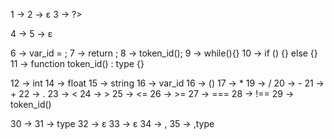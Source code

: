 1 <prog> -> <?php declare(strict_types=1); <statement-list> <prog-end>
2 <prog-end> -> ε
3 <prog-end> -> ?>

4 <statement-list> -> <statement> <statement-list>
5 <statement-list> -> ε

6 <statement> -> var_id = <expression>;
7 <statement> -> return <expression>;
8 <statement> -> token_id(<argument-list>);
9 <statement> -> while(<expression>){<statement-list>}
10 <statement> -> if (<expression>) {<statement-list>} else {<statement-list>}
11 <statement> -> function token_id(<argument-list>) : type {<statement-list>}

12 <expression> -> int
14 <expression> -> float
15 <expression> -> string
16 <expression> -> var_id
16 <expression> -> (<expression>)
17 <expression> -> <expression> * <expression>
19 <expression> -> <expression> / <expression>
20 <expression> -> <expression> - <expression>
21 <expression> -> <expression> + <expression>
22 <expression> -> <expression> . <expression>
23 <expression> -> <expression> < <expression>
24 <expression> -> <expression> > <expression>
25 <expression> -> <expression> <= <expression>
26 <expression> -> <expression> >= <expression>
27 <expression> -> <expression> === <expression>
28 <expression> -> <expression> !== <expression>
29 <expression> -> token_id(<argument-list>)

30 <argument-list> -> <expression> <argument-next-list>
31 <argument-list> -> type <expression> <argument-next-list>
32 <argument-list> -> ε
33 <argument-next-list> -> ε
34 <argument-next-list> -> ,<expression> <argument-next-list>
35 <argument-next-list> -> ,type <expression> <argument-next-list>